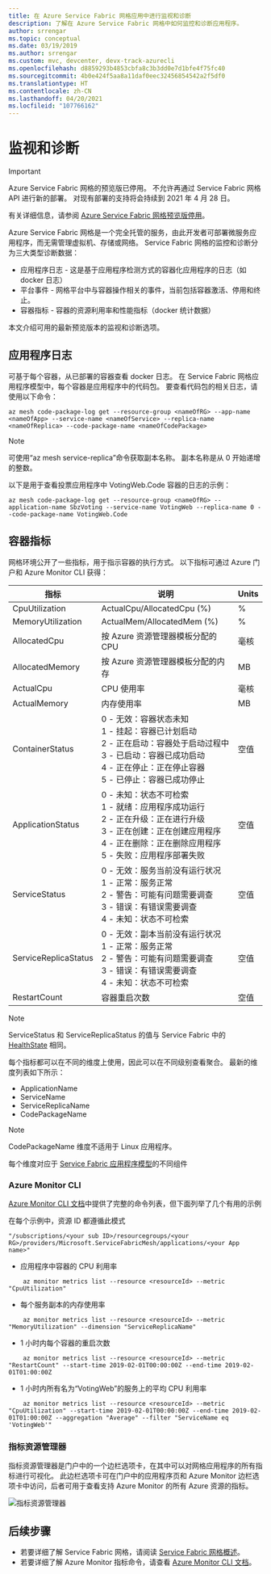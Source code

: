 ```yaml
---
title: 在 Azure Service Fabric 网格应用中进行监视和诊断
description: 了解在 Azure Service Fabric 网格中如何监控和诊断应用程序。
author: srrengar
ms.topic: conceptual
ms.date: 03/19/2019
ms.author: srrengar
ms.custom: mvc, devcenter, devx-track-azurecli
ms.openlocfilehash: d8859293b4853cbfa8c3b3dd0e7d1bfe4f75fc40
ms.sourcegitcommit: 4b0e424f5aa8a11daf0eec32456854542a2f5df0
ms.translationtype: HT
ms.contentlocale: zh-CN
ms.lasthandoff: 04/20/2021
ms.locfileid: "107766162"
---
```

# <a name="monitoring-and-diagnostics"></a>监视和诊断

> [!IMPORTANT]
> Azure Service Fabric 网格的预览版已停用。 不允许再通过 Service Fabric 网格 API 进行新的部署。 对现有部署的支持将会持续到 2021 年 4 月 28 日。
> 
> 有关详细信息，请参阅 [Azure Service Fabric 网格预览版停用](https://azure.microsoft.com/updates/azure-service-fabric-mesh-preview-retirement/)。

Azure Service Fabric 网格是一个完全托管的服务，由此开发者可部署微服务应用程序，而无需管理虚拟机、存储或网络。 Service Fabric 网格的监控和诊断分为三大类型诊断数据：

- 应用程序日志 - 这是基于应用程序检测方式的容器化应用程序的日志（如 docker 日志）
- 平台事件 - 网格平台中与容器操作相关的事件，当前包括容器激活、停用和终止。
- 容器指标 - 容器的资源利用率和性能指标（docker 统计数据）

本文介绍可用的最新预览版本的监视和诊断选项。

## <a name="application-logs"></a>应用程序日志

可基于每个容器，从已部署的容器查看 docker 日志。 在 Service Fabric 网格应用程序模型中，每个容器是应用程序中的代码包。 要查看代码包的相关日志，请使用以下命令：

```azurecli
az mesh code-package-log get --resource-group <nameOfRG> --app-name <nameOfApp> --service-name <nameOfService> --replica-name <nameOfReplica> --code-package-name <nameOfCodePackage>
```

> [!NOTE]
> 可使用“az mesh service-replica”命令获取副本名称。 副本名称是从 0 开始递增的整数。

以下是用于查看投票应用程序中 VotingWeb.Code 容器的日志的示例：

```azurecli
az mesh code-package-log get --resource-group <nameOfRG> --application-name SbzVoting --service-name VotingWeb --replica-name 0 --code-package-name VotingWeb.Code
```

## <a name="container-metrics"></a>容器指标 

网格环境公开了一些指标，用于指示容器的执行方式。 以下指标可通过 Azure 门户和 Azure Monitor CLI 获得：

| 指标 | 说明 | Units|
|----|----|----|
| CpuUtilization | ActualCpu/AllocatedCpu (%) | % |
| MemoryUtilization | ActualMem/AllocatedMem (%) | % |
| AllocatedCpu | 按 Azure 资源管理器模板分配的 CPU | 毫核 |
| AllocatedMemory | 按 Azure 资源管理器模板分配的内存 | MB |
| ActualCpu | CPU 使用率 | 毫核 |
| ActualMemory | 内存使用率 | MB |
| ContainerStatus | 0 - 无效：容器状态未知 <br> 1 - 挂起：容器已计划启动 <br> 2 - 正在启动：容器处于启动过程中 <br> 3 - 已启动：容器已成功启动 <br> 4 - 正在停止：正在停止容器 <br> 5 - 已停止：容器已成功停止 | 空值 |
| ApplicationStatus | 0 - 未知：状态不可检索 <br> 1 - 就绪：应用程序成功运行 <br> 2 - 正在升级：正在进行升级 <br> 3 - 正在创建：正在创建应用程序 <br> 4 - 正在删除：正在删除应用程序 <br> 5 - 失败：应用程序部署失败 | 空值 |
| ServiceStatus | 0 - 无效：服务当前没有运行状况 <br> 1 - 正常：服务正常  <br> 2 - 警告：可能有问题需要调查 <br> 3 - 错误：有错误需要调查 <br> 4 - 未知：状态不可检索 | 空值 |
| ServiceReplicaStatus | 0 - 无效：副本当前没有运行状况 <br> 1 - 正常：服务正常  <br> 2 - 警告：可能有问题需要调查 <br> 3 - 错误：有错误需要调查 <br> 4 - 未知：状态不可检索 | 空值 | 
| RestartCount | 容器重启次数 | 空值 |

> [!NOTE]
> ServiceStatus 和 ServiceReplicaStatus 的值与 Service Fabric 中的 [HealthState](/dotnet/api/system.fabric.health.healthstate) 相同。

每个指标都可以在不同的维度上使用，因此可以在不同级别查看聚合。 最新的维度列表如下所示：

* ApplicationName
* ServiceName
* ServiceReplicaName
* CodePackageName

> [!NOTE]
> CodePackageName 维度不适用于 Linux 应用程序。 

每个维度对应于 [Service Fabric 应用程序模型](service-fabric-mesh-service-fabric-resources.md#applications-and-services)的不同组件

### <a name="azure-monitor-cli"></a>Azure Monitor CLI

[Azure Monitor CLI 文档](/cli/azure/monitor/metrics#az_monitor_metrics_list)中提供了完整的命令列表，但下面列举了几个有用的示例 

在每个示例中，资源 ID 都遵循此模式

`"/subscriptions/<your sub ID>/resourcegroups/<your RG>/providers/Microsoft.ServiceFabricMesh/applications/<your App name>"`


* 应用程序中容器的 CPU 利用率

```azurecli
    az monitor metrics list --resource <resourceId> --metric "CpuUtilization"
```
* 每个服务副本的内存使用率
```azurecli
    az monitor metrics list --resource <resourceId> --metric "MemoryUtilization" --dimension "ServiceReplicaName"
``` 

* 1 小时内每个容器的重启次数 
```azurecli
    az monitor metrics list --resource <resourceId> --metric "RestartCount" --start-time 2019-02-01T00:00:00Z --end-time 2019-02-01T01:00:00Z
``` 

* 1 小时内所有名为“VotingWeb”的服务上的平均 CPU 利用率
```azurecli
    az monitor metrics list --resource <resourceId> --metric "CpuUtilization" --start-time 2019-02-01T00:00:00Z --end-time 2019-02-01T01:00:00Z --aggregation "Average" --filter "ServiceName eq 'VotingWeb'"
``` 

### <a name="metrics-explorer"></a>指标资源管理器

指标资源管理器是门户中的一个边栏选项卡，在其中可以对网格应用程序的所有指标进行可视化。 此边栏选项卡可在门户中的应用程序页和 Azure Monitor 边栏选项卡中访问，后者可用于查看支持 Azure Monitor 的所有 Azure 资源的指标。 

![指标资源管理器](./media/service-fabric-mesh-monitoring-diagnostics/metricsexplorer.png)


<!--
### Container Insights

In addition to the metrics explorer, we also have a dashboard available out of the box that shows sample metrics over time under the Insights blade in the application's page in the portal. 

![Container Insights](./media/service-fabric-mesh-monitoring-diagnostics/containerinsights.png)
-->

## <a name="next-steps"></a>后续步骤
* 若要详细了解 Service Fabric 网格，请阅读 [Service Fabric 网格概述](service-fabric-mesh-overview.md)。
* 若要详细了解 Azure Monitor 指标命令，请查看 [Azure Monitor CLI 文档](/cli/azure/monitor/metrics#az_monitor_metrics_list)。
